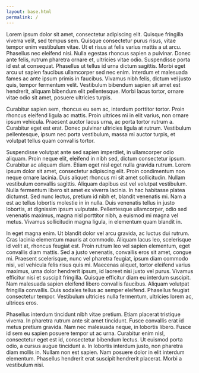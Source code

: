 ```yaml
---
layout: base.html
permalink: /
---
```


Lorem ipsum dolor sit amet, consectetur adipiscing elit. Quisque fringilla viverra velit, sed tempus sem. Quisque consectetur purus risus, vitae tempor enim vestibulum vitae. Ut et risus at felis varius mattis a ut arcu. Phasellus nec eleifend nisi. Nulla egestas rhoncus sapien a pulvinar. Donec ante felis, rutrum pharetra ornare et, ultricies vitae odio. Suspendisse porta id est at consequat. Phasellus ut tellus id urna dictum sagittis. Morbi eget arcu ut sapien faucibus ullamcorper sed nec enim. Interdum et malesuada fames ac ante ipsum primis in faucibus. Vivamus nibh felis, dictum vel justo quis, tempor fermentum velit. Vestibulum bibendum sapien sit amet est hendrerit, aliquam bibendum elit pellentesque. Morbi lacus tortor, ornare vitae odio sit amet, posuere ultricies turpis.

Curabitur sapien sem, rhoncus eu sem ac, interdum porttitor tortor. Proin rhoncus eleifend ligula ac mattis. Proin ultrices mi in elit varius, non ornare ipsum vehicula. Praesent auctor lacus urna, ac porta tortor rutrum a. Curabitur eget est erat. Donec pulvinar ultricies ligula at rutrum. Vestibulum pellentesque, ipsum nec porta vestibulum, massa mi auctor turpis, et volutpat tellus quam convallis tortor.

Suspendisse volutpat ante sed sapien imperdiet, in ullamcorper odio aliquam. Proin neque elit, eleifend in nibh sed, dictum consectetur ipsum. Curabitur ac aliquam diam. Etiam eget nisl eget nulla gravida rutrum. Lorem ipsum dolor sit amet, consectetur adipiscing elit. Proin condimentum non neque ornare lacinia. Duis aliquet rhoncus mi sit amet sollicitudin. Nullam vestibulum convallis sagittis. Aliquam dapibus est vel volutpat vestibulum. Nulla fermentum libero sit amet ex viverra lacinia. In hac habitasse platea dictumst. Sed nunc lectus, pretium id nibh et, blandit venenatis mi. Nam a est ac tellus lobortis molestie in in nulla. Duis venenatis tellus in justo lobortis, at dignissim ipsum vulputate. Pellentesque ullamcorper, odio sed venenatis maximus, magna nisl porttitor nibh, a euismod mi magna vel metus. Vivamus sollicitudin magna ligula, in elementum quam blandit in.

In eget magna enim. Ut blandit dolor vel arcu gravida, ac luctus dui rutrum. Cras lacinia elementum mauris at commodo. Aliquam lacus leo, scelerisque id velit at, rhoncus feugiat est. Proin rutrum leo vel sapien elementum, eget convallis diam mattis. Sed a justo venenatis, convallis eros sit amet, congue mi. Praesent scelerisque, nunc vel pharetra feugiat, ipsum diam commodo nisi, vel vehicula felis risus quis mi. Maecenas aliquet, tortor eleifend varius maximus, urna dolor hendrerit ipsum, id laoreet nisi justo vel purus. Vivamus efficitur nisi et suscipit fringilla. Quisque efficitur diam eu interdum suscipit. Nam malesuada sapien eleifend libero convallis faucibus. Aliquam volutpat fringilla convallis. Duis sodales tellus ac semper eleifend. Phasellus feugiat consectetur tempor. Vestibulum ultricies nulla fermentum, ultricies lorem ac, ultrices eros.

Phasellus interdum tincidunt nibh vitae pretium. Etiam placerat tristique viverra. In pharetra rutrum ante sit amet tincidunt. Fusce convallis erat id metus pretium gravida. Nam nec malesuada neque, in lobortis libero. Fusce id sem eu sapien posuere tempor ut ac urna. Curabitur enim nisl, consectetur eget est id, consectetur bibendum lectus. Ut euismod porta odio, a cursus augue tincidunt a. In lobortis interdum justo, non pharetra diam mollis in. Nullam non est sapien. Nam posuere dolor in elit interdum elementum. Phasellus hendrerit erat suscipit hendrerit placerat. Morbi a vestibulum nisi.